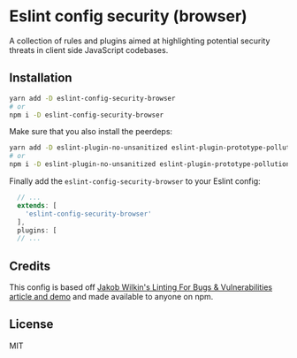 # Eslint config security (browser)

A collection of rules and plugins aimed at highlighting potential security threats in client side JavaScript codebases.

## Installation

```sh
yarn add -D eslint-config-security-browser
# or
npm i -D eslint-config-security-browser
```

Make sure that you also install the peerdeps:

```sh
yarn add -D eslint-plugin-no-unsanitized eslint-plugin-prototype-pollution-security-rules eslint-plugin-scanjs-rules
# or
npm i -D eslint-plugin-no-unsanitized eslint-plugin-prototype-pollution-security-rules eslint-plugin-scanjs-rules
```

Finally add the `eslint-config-security-browser` to your Eslint config:

```js
  // ...
  extends: [
    'eslint-config-security-browser'
  ],
  plugins: [
  // ...
```

## Credits

This config is based off [Jakob Wilkin's Linting For Bugs & Vulnerabilities article and demo](https://medium.com/greenwolf-security/linting-for-bugs-vulnerabilities-49bc75a61c6) and made available to anyone on npm.

## License

MIT
